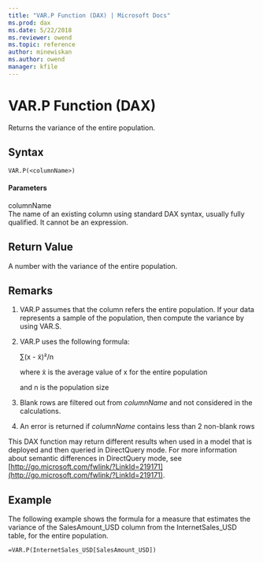 ```yaml
---
title: "VAR.P Function (DAX) | Microsoft Docs"
ms.prod: dax
ms.date: 5/22/2018
ms.reviewer: owend
ms.topic: reference
author: minewiskan
ms.author: owend
manager: kfile
---
```

# VAR.P Function (DAX)
Returns the variance of the entire population.  
  
## Syntax  
  
```  
VAR.P(<columnName>)  
```  
  
#### Parameters  
columnName  
The name of an existing column using standard DAX syntax, usually fully qualified. It cannot be an expression.  
  
## Return Value  
A number with the variance of the entire population.  
  
## Remarks  
  
1.  VAR.P assumes that the column refers the entire population. If your data represents a sample of the population, then compute the variance by using VAR.S.  
  
2.  VAR.P uses the following formula:  
  
    ∑(x - x̃)²/n  
  
    where x̃ is the average value of x for the entire population  
  
    and n is the population size  
  
3.  Blank rows are filtered out from *columnName* and not considered in the calculations.  
  
4.  An error is returned if *columnName* contains less than 2 non-blank rows  
  
This DAX function may return different results when used in a model that is deployed and then queried in DirectQuery mode. For more information about semantic differences in DirectQuery mode, see  [http://go.microsoft.com/fwlink/?LinkId=219171](http://go.microsoft.com/fwlink/?LinkId=219171).  
  
## Example  
The following example shows the formula for a measure that estimates the variance of the SalesAmount_USD column from the InternetSales_USD table, for the entire population.  
  
```  
=VAR.P(InternetSales_USD[SalesAmount_USD])  
```  
